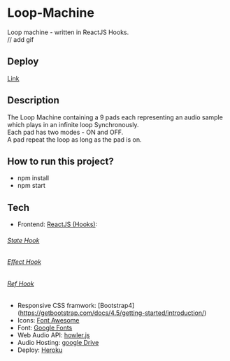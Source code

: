 # Loop-Machine
Loop machine - written in ReactJS Hooks.  
// add gif

## Deploy
[Link]()

## Description
The Loop Machine containing a 9 pads each representing an audio sample which plays in an infinite loop Synchronously.  
Each pad has two modes - ON and OFF.  
A pad repeat the loop as long as the pad is on.  

## How to run this project?
* npm install
* npm start

## Tech
* Frontend: [ReactJS (Hooks)](https://reactjs.org/docs/hooks-intro.html):
 ###### [State Hook](https://reactjs.org/docs/hooks-state.html)
 ###### [Effect Hook](https://reactjs.org/docs/hooks-effect.html)
 ###### [Ref Hook](https://reactjs.org/docs/hooks-reference.html#useref)
* Responsive CSS framwork: [Bootstrap4] (https://getbootstrap.com/docs/4.5/getting-started/introduction/)
* Icons: [Font Awesome](https://fontawesome.com/)
* Font: [Google Fonts](https://fonts.google.com/)
* Web Audio API: [howler.js](https://www.npmjs.com/package/howler)
* Audio Hosting: [google Drive](https://drive.google.com/drive/folders/1He2Edw4_nqS7wtHHq-k9SsqTqeJyPynu?usp=sharing)
* Deploy: [Heroku](https://www.heroku.com/)
